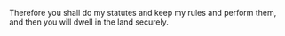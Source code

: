 Therefore you shall do my statutes and keep my rules and perform them, and then you will dwell in the land securely.
